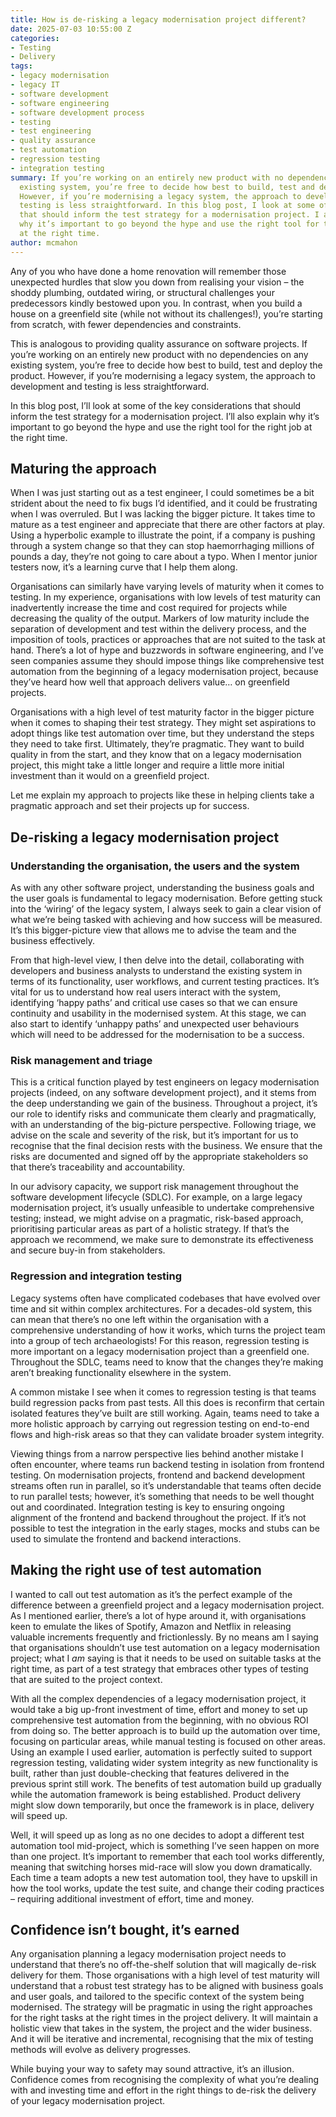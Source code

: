 ```yaml
---
title: How is de-risking a legacy modernisation project different?
date: 2025-07-03 10:55:00 Z
categories:
- Testing
- Delivery
tags:
- legacy modernisation
- legacy IT
- software development
- software engineering
- software development process
- testing
- test engineering
- quality assurance
- test automation
- regression testing
- integration testing
summary: If you’re working on an entirely new product with no dependencies on any
  existing system, you’re free to decide how best to build, test and deploy the product.
  However, if you’re modernising a legacy system, the approach to development and
  testing is less straightforward. In this blog post, I look at some of the key considerations
  that should inform the test strategy for a modernisation project. I also explain
  why it’s important to go beyond the hype and use the right tool for the right job
  at the right time.
author: mcmahon
---
```


Any of you who have done a home renovation will remember those unexpected hurdles that slow you down from realising your vision – the shoddy plumbing, outdated wiring, or structural challenges your predecessors kindly bestowed upon you. In contrast, when you build a house on a greenfield site (while not without its challenges!), you’re starting from scratch, with fewer dependencies and constraints.

This is analogous to providing quality assurance on software projects. If you’re working on an entirely new product with no dependencies on any existing system, you’re free to decide how best to build, test and deploy the product. However, if you’re modernising a legacy system, the approach to development and testing is less straightforward.

In this blog post, I’ll look at some of the key considerations that should inform the test strategy for a modernisation project. I’ll also explain why it’s important to go beyond the hype and use the right tool for the right job at the right time.

## Maturing the approach

When I was just starting out as a test engineer, I could sometimes be a bit strident about the need to fix bugs I’d identified, and it could be frustrating when I was overruled. But I was lacking the bigger picture. It takes time to mature as a test engineer and appreciate that there are other factors at play. Using a hyperbolic example to illustrate the point, if a company is pushing through a system change so that they can stop haemorrhaging millions of pounds a day, they’re not going to care about a typo. When I mentor junior testers now, it’s a learning curve that I help them along.

Organisations can similarly have varying levels of maturity when it comes to testing. In my experience, organisations with low levels of test maturity can inadvertently increase the time and cost required for projects while decreasing the quality of the output. Markers of low maturity include the separation of development and test within the delivery process, and the imposition of tools, practices or approaches that are not suited to the task at hand. There’s a lot of hype and buzzwords in software engineering, and I’ve seen companies assume they should impose things like comprehensive test automation from the beginning of a legacy modernisation project, because they’ve heard how well that approach delivers value… on greenfield projects.

Organisations with a high level of test maturity factor in the bigger picture when it comes to shaping their test strategy. They might set aspirations to adopt things like test automation over time, but they understand the steps they need to take first. Ultimately, they’re pragmatic. They want to build quality in from the start, and they know that on a legacy modernisation project, this might take a little longer and require a little more initial investment than it would on a greenfield project.

Let me explain my approach to projects like these in helping clients take a pragmatic approach and set their projects up for success.

## De-risking a legacy modernisation project

### Understanding the organisation, the users and the system

As with any other software project, understanding the business goals and the user goals is fundamental to legacy modernisation. Before getting stuck into the ‘wiring’ of the legacy system, I always seek to gain a clear vision of what we’re being tasked with achieving and how success will be measured. It’s this bigger-picture view that allows me to advise the team and the business effectively.

From that high-level view, I then delve into the detail, collaborating with developers and business analysts to understand the existing system in terms of its functionality, user workflows, and current testing practices. It’s vital for us to understand how real users interact with the system, identifying ‘happy paths’ and critical use cases so that we can ensure continuity and usability in the modernised system. At this stage, we can also start to identify ‘unhappy paths’ and unexpected user behaviours which will need to be addressed for the modernisation to be a success.

### Risk management and triage

This is a critical function played by test engineers on legacy modernisation projects (indeed, on any software development project), and it stems from the deep understanding we gain of the business. Throughout a project, it’s our role to identify risks and communicate them clearly and pragmatically, with an understanding of the big-picture perspective. Following triage, we advise on the scale and severity of the risk, but it’s important for us to recognise that the final decision rests with the business. We ensure that the risks are documented and signed off by the appropriate stakeholders so that there’s traceability and accountability.

In our advisory capacity, we support risk management throughout the software development lifecycle (SDLC). For example, on a large legacy modernisation project, it’s usually unfeasible to undertake comprehensive testing; instead, we might advise on a pragmatic, risk-based approach, prioritising particular areas as part of a holistic strategy. If that’s the approach we recommend, we make sure to demonstrate its effectiveness and secure buy-in from stakeholders.

### Regression and integration testing

Legacy systems often have complicated codebases that have evolved over time and sit within complex architectures. For a decades-old system, this can mean that there’s no one left within the organisation with a comprehensive understanding of how it works, which turns the project team into a group of tech archaeologists! For this reason, regression testing is more important on a legacy modernisation project than a greenfield one. Throughout the SDLC, teams need to know that the changes they’re making aren’t breaking functionality elsewhere in the system.

A common mistake I see when it comes to regression testing is that teams build regression packs from past tests. All this does is reconfirm that certain isolated features they’ve built are still working. Again, teams need to take a more holistic approach by carrying out regression testing on end-to-end flows and high-risk areas so that they can validate broader system integrity.

Viewing things from a narrow perspective lies behind another mistake I often encounter, where teams run backend testing in isolation from frontend testing. On modernisation projects, frontend and backend development streams often run in parallel, so it’s understandable that teams often decide to run parallel tests; however, it’s something that needs to be well thought out and coordinated. Integration testing is key to ensuring ongoing alignment of the frontend and backend throughout the project. If it’s not possible to test the integration in the early stages, mocks and stubs can be used to simulate the frontend and backend interactions.

## Making the right use of test automation

I wanted to call out test automation as it’s the perfect example of the difference between a greenfield project and a legacy modernisation project. As I mentioned earlier, there’s a lot of hype around it, with organisations keen to emulate the likes of Spotify, Amazon and Netflix in releasing valuable increments frequently and frictionlessly. By no means am I saying that organisations shouldn’t use test automation on a legacy modernisation project; what I *am* saying is that it needs to be used on suitable tasks at the right time, as part of a test strategy that embraces other types of testing that are suited to the project context.

With all the complex dependencies of a legacy modernisation project, it would take a big up-front investment of time, effort and money to set up comprehensive test automation from the beginning, with no obvious ROI from doing so. The better approach is to build up the automation over time, focusing on particular areas, while manual testing is focused on other areas. Using an example I used earlier, automation is perfectly suited to support regression testing, validating wider system integrity as new functionality is built, rather than just double-checking that features delivered in the previous sprint still work. The benefits of test automation build up gradually while the automation framework is being established. Product delivery might slow down temporarily, but once the framework is in place, delivery will speed up.

Well, it will speed up as long as no one decides to adopt a different test automation tool mid-project, which is something I’ve seen happen on more than one project. It’s important to remember that each tool works differently, meaning that switching horses mid-race will slow you down dramatically. Each time a team adopts a new test automation tool, they have to upskill in how the tool works, update the test suite, and change their coding practices – requiring additional investment of effort, time and money.

## Confidence isn’t bought, it’s earned

Any organisation planning a legacy modernisation project needs to understand that there’s no off-the-shelf solution that will magically de-risk delivery for them. Those organisations with a high level of test maturity will understand that a robust test strategy has to be aligned with business goals and user goals, and tailored to the specific context of the system being modernised. The strategy will be pragmatic in using the right approaches for the right tasks at the right times in the project delivery. It will maintain a holistic view that takes in the system, the project and the wider business. And it will be iterative and incremental, recognising that the mix of testing methods will evolve as delivery progresses.

While buying your way to safety may sound attractive, it’s an illusion. Confidence comes from recognising the complexity of what you’re dealing with and investing time and effort in the right things to de-risk the delivery of your legacy modernisation project.